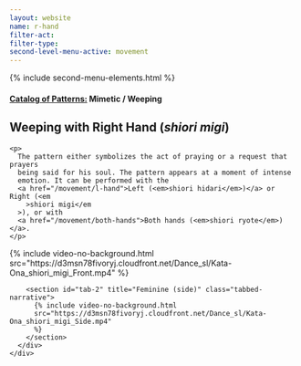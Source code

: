 ```yaml
---
layout: website
name: r-hand
filter-act:
filter-type:
second-level-menu-active: movement
---
```


{% include second-menu-elements.html %}

<main class="page-content">
  <div class="text-container">
    <h4><a href="/movement/">Catalog of Patterns:</a> Mimetic / Weeping</h4>
    <h2>Weeping with Right Hand (<em>shiori migi</em>)</h2>

    <p>
      The pattern either symbolizes the act of praying or a request that prayers
      being said for his soul. The pattern appears at a moment of intense
      emotion. It can be performed with the
      <a href="/movement/l-hand">Left (<em>shiori hidari</em>)</a> or Right (<em
        >shiori migi</em
      >), or with
      <a href="/movement/both-hands">Both hands (<em>shiori ryote</em>)</a>.
    </p>
  </div>
  <div class="tabs-container">
    <div class="tabs-container__links">
      <div class="wrapper">
        <div id="tabs"></div>
      </div>
    </div>
    <div class="tabs-container__content">
      <div class="wrapper">
        <section id="tab-1" title="Feminine (front)" class="tabbed-narrative">
          {% include video-no-background.html
          src="https://d3msn78fivoryj.cloudfront.net/Dance_sl/Kata-Ona_shiori_migi_Front.mp4"
          %}
        </section>

        <section id="tab-2" title="Feminine (side)" class="tabbed-narrative">
          {% include video-no-background.html
          src="https://d3msn78fivoryj.cloudfront.net/Dance_sl/Kata-Ona_shiori_migi_Side.mp4"
          %}
        </section>
      </div>
    </div>
  </div>
</main>
